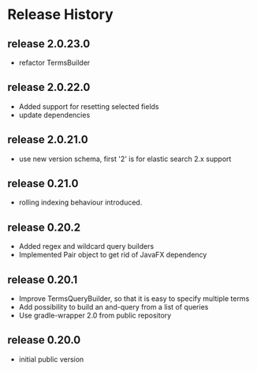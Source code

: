 # Release History

## release 2.0.23.0
* refactor TermsBuilder

## release 2.0.22.0
* Added support for resetting selected fields
* update dependencies

## release 2.0.21.0
* use new version schema, first '2' is for elastic search 2.x support

## release 0.21.0
* rolling indexing behaviour introduced.

## release 0.20.2
* Added regex and wildcard query builders
* Implemented Pair object to get rid of JavaFX dependency

## release 0.20.1
* Improve TermsQueryBuilder, so that it is easy to specify multiple terms
* Add possibility to build an and-query from a list of queries
* Use gradle-wrapper 2.0 from public repository

## release 0.20.0
* initial public version